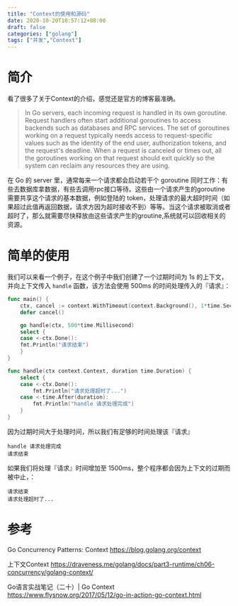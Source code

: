 ```yaml
---
title: "Context的使用和源码"
date: 2020-10-20T10:57:12+08:00
draft: false
categories: ["golang"]
tags: ["并发","Context"]
---
```


# 简介

看了很多了关于Context的介绍，感觉还是官方的博客最准确。<!--more-->

> In Go servers, each incoming request is handled in its own goroutine. Request handlers often start additional goroutines to access backends such as databases and RPC services. The set of goroutines working on a request typically needs access to request-specific values such as the identity of the end user, authorization tokens, and the request's deadline. When a request is canceled or times out, all the goroutines working on that request should exit quickly so the system can reclaim any resources they are using.



在 Go 的 server 里，通常每来一个请求都会启动若干个 goroutine 同时工作：有些去数据库拿数据，有些去调用rpc接口等待。这些由一个请求产生的goroutine 需要共享这个请求的基本数据，例如登陆的 token，处理请求的最大超时时间（如果超过此值再返回数据，请求方因为超时接收不到）等等。当这个请求被取消或者超时了，那么就需要尽快释放由这些请求产生的groutine,系统就可以回收相关的资源。



# 简单的使用

我们可以来看一个例子，在这个例子中我们创建了一个过期时间为 1s 的上下文，并向上下文传入 `handle` 函数，该方法会使用 500ms 的时间处理传入的『请求』：

```go
func main() {
	ctx, cancel := context.WithTimeout(context.Background(), 1*time.Second)
	defer cancel()

	go handle(ctx, 500*time.Millisecond)
	select {
	case <-ctx.Done():
    fmt.Println("请求结束")
	}
}

func handle(ctx context.Context, duration time.Duration) {
	select {
	case <-ctx.Done():
		fmt.Println("请求处理超时了...")
	case <-time.After(duration):
		fmt.Println("handle 请求处理完成")
	}
}
```

因为过期时间大于处理时间，所以我们有足够的时间处理该『请求』

```shell
handle 请求处理完成
请求结束
```

如果我们将处理『请求』时间增加至 1500ms，整个程序都会因为上下文的过期而被中止，：

```
请求结束
请求处理超时了...
```







# 参考

Go Concurrency Patterns: Context https://blog.golang.org/context

上下文Context https://draveness.me/golang/docs/part3-runtime/ch06-concurrency/golang-context/

Go语言实战笔记（二十）| Go Context https://www.flysnow.org/2017/05/12/go-in-action-go-context.html



